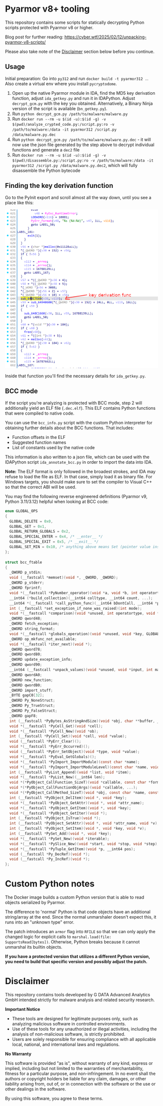 # Pyarmor v8+ tooling

This repository contains some scripts for statically decrypting Python scripts protected with Pyarmor v8 or higher.

Blog post for further reading: https://cyber.wtf/2025/02/12/unpacking-pyarmor-v8-scripts/

Please also take note of the [Disclaimer](#disclaimer) section below before you continue.

## Usage

Initial preparation: Go into `py312` and run `docker build -t pyarmor312 .`. Also create a virtual env where you install `pycryptodome`.

1. Open up the native Pyarmor module in IDA, find the MD5 key derivation function, adjust `ida_getkey.py` and run it in IDAPython. Adjust `decrypt_gcm.py` with the key you obtained. Alternatively, a Binary Ninja version of the script is available (`bn_getkey.py`).
1. Run `python decrypt_gcm.py /path/to/malware/malware.py`
1. Run `docker run --rm -u $(id -u):$(id -g) -v $(pwd)/analyze_crypted_code.py:/script.py:ro -v /path/to/malware:/data -it pyarmor312 /script.py /data/malware.py.dec`
1. Run `python decrypt_gcm.py /path/to/malware/malware.py.dec` - it will now use the json file generated by the step above to decrypt individual functions and generate a `dec2` file
1. Run `docker run --rm -u $(id -u):$(id -g) -v $(pwd)/disassemble.py:/script.py:ro -v /path/to/malware:/data -it pyarmor312 /script.py /data/malware.py.dec2`, which will fully disassemble the Python bytecode


## Finding the key derivation function

Go to the PyInit export and scroll almost all the way down, until you see a place like this:

![Screenshot](screenshots/pyarmor_runtime_key_func.png)

Inside that function you'll find the necessary details for `ida_getkey.py`.


## BCC mode

If the script you're analyzing is protected with BCC mode, step 2 will additionally yield an ELF file (`.dec.elf`).
This ELF contains Python functions that were compiled to native code.

You can use the `bcc_info.py` script with the custom Python interpreter for obtaining further details about the BCC functions.
That includes:
* Function offsets in the ELF
* Suggested function names
* List of constants used by the native code

This information is also written to a json file, which can be used with the IDAPython script `ida_annotate_bcc.py` in order to import the data into IDA.

**Note:** The ELF format is only followed in the broadest strokes, and IDA may refuse to load the file as ELF. In that case, simply load it as binary file. For Windows targets, you should make sure to set the compiler to Visual C++ so that the correct ABI will be used.


You may find the following reverse engineered definitions (Pyarmor v9, Python 3.11/3.12) helpful when looking at BCC code:
```c
enum GLOBAL_OPS
{
  GLOBAL_DELETE = 0x0,
  GLOBAL_GET = 0x1,
  GLOBAL_RETURN_GLOBALS = 0x2,
  GLOBAL_SPECIAL_ENTER = 0x4, /* __enter__ */
  GLOBAL_SPECIAL_EXIT = 0x5, /* __exit__ */
  GLOBAL_SET_MIN = 0x10, /* anything above means Set (pointer value instead of int) */
};

struct bcc_ftable
{
  _QWORD p_stdin;
  void (__fastcall *memset)(void *, _QWORD, _QWORD);
  _QWORD p_stderr;
  _QWORD fprintf;
  void *(__fastcall *PyNumber_operator)(void *a, void *b, int operatortype);
  __int64 (*build_collection)(__int64 colltype, __int64 count, ...);
  __int64 *(__fastcall *call_python_func)(__int64 bDontCall, __int64 *pyCallable, int bArgsRequired, int bKwArgsRequired, __int64 *argsTuple, __int64 *kwargsDict);
  int (__fastcall *set_exception_if_none_was_raised)(int mode);
  void *(__fastcall *comparison)(void *unused, int operatortype, void *left, void *right);
  _QWORD qword48;
  _QWORD fetch_exception;
  _QWORD string_format;
  void *(__fastcall *globals_operation)(void *unused, void *key, GLOBAL_OPS modeOrValueForSet);
  _QWORD op_mkfunc_not_available;
  void *(__fastcall *iter_next)(void *);
  _QWORD qword78;
  _QWORD qword80;
  _QWORD update_exception_info;
  _QWORD qword90;
  __int64 (__fastcall *unpack_values)(void *unused, void *input, int maxCount, void **output);
  _QWORD qwordA0;
  _QWORD new_function;
  _QWORD qwordB0;
  _QWORD import_stuff;
  _BYTE gapC0[32];
  _QWORD Py_NoneStruct;
  _QWORD Py_TrueStruct;
  _QWORD Py_FalseStruct;
  _QWORD gapF8;
  int (__fastcall *PyBytes_AsStringAndSize)(void *obj, char **buffer, _QWORD *length);
  void *(__fastcall *PyCell_Get)(void *cell);
  void *(__fastcall *PyCell_New)(void *ob);
  int (__fastcall *PyCell_Set)(void *cell, void *value);
  void (__fastcall *PyErr_Clear)();
  void *(__fastcall *PyErr_Occurred)();
  void (__fastcall *PyErr_SetObject)(void *type, void *value);
  void *(__fastcall *PyEval_GetGlobals)();
  void *(__fastcall *PyImport_ImportModule)(const char *name);
  void *(__fastcall *PyImport_ImportModuleLevel)(const char *name, void *globals, void *locals, void *fromlist, int level);
  int (__fastcall *PyList_Append)(void *list, void *item);
  void *(__fastcall *PyList_New)(__int64 len);
  void *(*PyObject_CallFunction_SizeT)(void *callable, const char *format, ...);
  void *(*PyObject_CallFunctionObjArgs)(void *callable, ...);
  void *(*PyObject_CallMethod_SizeT)(void *obj, const char *name, const char *format, ...);
  int (__fastcall *PyObject_DelItem)(void *, void *key);
  void *(__fastcall *PyObject_GetAttr)(void *, void *attr_name);
  void *(__fastcall *PyObject_GetItem)(void *, void *key);
  void *(__fastcall *PyObject_GetIter)(void *);
  int (__fastcall *PyObject_IsTrue)(void *);
  int (__fastcall *PyObject_SetAttr)(void *, void *attr_name, void *v);
  int (__fastcall *PyObject_SetItem)(void *, void *key, void *v);
  int (__fastcall *PySet_Add)(void *, void *key);
  void *(__fastcall *PySet_New)(void *iterable);
  void *(__fastcall *PySlice_New)(void *start, void *stop, void *step);
  void *(__fastcall *PyTuple_GetItem)(void *p, __int64 pos);
  void (__fastcall *Py_DecRef)(void *);
  void (__fastcall *Py_IncRef)(void *);
};
```


# Custom Python notes

The Docker image builds a custom Python version that is able to read objects serialized by Pyarmor.

The difference to 'normal' Python is that code objects have an additional string/array at the end.
Since the normal unmarshaler doesn't expect this, it runs into an "unknown type" error.

The patch introduces an `armor` flag into `RFILE` so that we can only apply the changed logic for explicit calls to `marshal.load(file: SupportsRead[bytes])`.
Otherwise, Python breaks because it cannot unmarshal its builtin objects.

**If you have a protected version that utilizes a different Python version, you need to build that specific version and possibly adjust the patch.**


# Disclaimer

This repository contains tools developed by G DATA Advanced Analytics GmbH intended strictly for malware analysis and related security research. 

**Important Notice**
- These tools are designed for legitimate purposes only, such as analyzing malicious software in controlled environments.
- Use of these tools for any unauthorized or illegal activities, including the analysis of non-malicious software, is strictly prohibited.
- Users are solely responsible for ensuring compliance with all applicable local, national, and international laws and regulations.

**No Warranty**

This software is provided "as is", without warranty of any kind, express or implied, including but not limited to the warranties of merchantability, fitness for a particular purpose, and non-infringement. In no event shall the authors or copyright holders be liable for any claim, damages, or other liability arising from, out of, or in connection with the software or the use or other dealings in the software.

By using this software, you agree to these terms.
